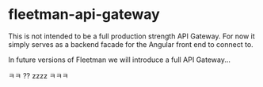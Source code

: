 # fleetman-api-gateway

This is not intended to be a full production strength API Gateway. For now it simply serves as a backend facade for the Angular front end to connect to.

In future versions of Fleetman we will introduce a full API Gateway...

ㅋㅋ
??
zzzz
ㅋㅋㅋ
